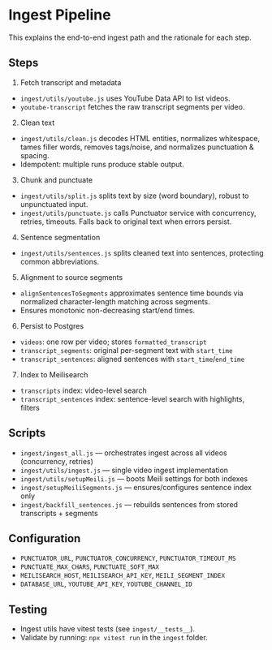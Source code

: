 # Ingest Pipeline

This explains the end-to-end ingest path and the rationale for each step.

## Steps

1. Fetch transcript and metadata

- `ingest/utils/youtube.js` uses YouTube Data API to list videos.
- `youtube-transcript` fetches the raw transcript segments per video.

2. Clean text

- `ingest/utils/clean.js` decodes HTML entities, normalizes whitespace, tames filler words, removes tags/noise, and normalizes punctuation & spacing.
- Idempotent: multiple runs produce stable output.

3. Chunk and punctuate

- `ingest/utils/split.js` splits text by size (word boundary), robust to unpunctuated input.
- `ingest/utils/punctuate.js` calls Punctuator service with concurrency, retries, timeouts. Falls back to original text when errors persist.

4. Sentence segmentation

- `ingest/utils/sentences.js` splits cleaned text into sentences, protecting common abbreviations.

5. Alignment to source segments

- `alignSentencesToSegments` approximates sentence time bounds via normalized character-length matching across segments.
- Ensures monotonic non-decreasing start/end times.

6. Persist to Postgres

- `videos`: one row per video; stores `formatted_transcript`
- `transcript_segments`: original per-segment text with `start_time`
- `transcript_sentences`: aligned sentences with `start_time`/`end_time`

7. Index to Meilisearch

- `transcripts` index: video-level search
- `transcript_sentences` index: sentence-level search with highlights, filters

## Scripts

- `ingest/ingest_all.js` — orchestrates ingest across all videos (concurrency, retries)
- `ingest/utils/ingest.js` — single video ingest implementation
- `ingest/utils/setupMeili.js` — boots Meili settings for both indexes
- `ingest/setupMeiliSegments.js` — ensures/configures sentence index only
- `ingest/backfill_sentences.js` — rebuilds sentences from stored transcripts + segments

## Configuration

- `PUNCTUATOR_URL`, `PUNCTUATOR_CONCURRENCY`, `PUNCTUATOR_TIMEOUT_MS`
- `PUNCTUATE_MAX_CHARS`, `PUNCTUATE_SOFT_MAX`
- `MEILISEARCH_HOST`, `MEILISEARCH_API_KEY`, `MEILI_SEGMENT_INDEX`
- `DATABASE_URL`, `YOUTUBE_API_KEY`, `YOUTUBE_CHANNEL_ID`

## Testing

- Ingest utils have vitest tests (see `ingest/__tests__`).
- Validate by running: `npx vitest run` in the `ingest` folder.
